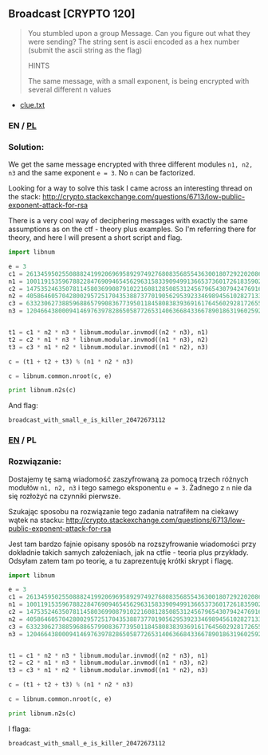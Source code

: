 ## Broadcast [CRYPTO 120]

>You stumbled upon a group Message. Can you figure out what they were sending? The string sent is ascii encoded as a hex number (submit the ascii string as the flag)
>
>HINTS
>
>The same message, with a small exponent, is being encrypted with several different n values

* [clue.txt](clue.txt)

### EN / [PL](#rozwiązanie)

### Solution:

We get the same message encrypted with three different modules `n1, n2, n3` and the same exponent `e = 3`.
No `n` can be factorized.

Looking for a way to solve this task I came across an interesting thread on the stack: http://crypto.stackexchange.com/questions/6713/low-public-exponent-attack-for-rsa

There is a very cool way of deciphering messages with exactly the same assumptions as on the ctf - theory plus examples. So I'm referring there for theory, and here I will present a short script and flag.

```python
import libnum

e = 3 
c1 = 261345950255088824199206969589297492768083568554363001807292202086148198450506273465213103176917308775904515781859685219364772648314531521917440109254237008730103285165770468539312932564510693762285993836665784246027325189716812638318129149401564978255988878053290556777956323156437328191504477621921004555576
n1 = 1001191535967882284769094654562963158339094991366537360172618359025855097846977704928598237040115495676223744383629803332394884046043603063054821999994629411352862317941517957323746992871914047324555019615398720677218748535278252779545622933662625193622517947605928420931496443792865516592262228294965047903627
c2 = 147535246350781145803699087910221608128508531245679654307942476916759248221617357178122807825995929323954427881577467131564256357567176635921165037361398930124955353554547117274249383564511567505927944298770509702152760325152321848037114630824955318219237316599699769841766840111897950181152716166822846684065
n2 = 405864605704280029572517043538873770190562953923346989456102827133294619540434679181357855400199671537151039095796094162418263148474324455458511633891792967156338297585653540910958574924436510557629146762715107527852413979916669819333765187674010542434580990241759130158992365304284892615408513239024879592309 
c3 = 633230627388596886579908367739501184580838393691617645602928172655297372055633123093311400868519857733638616918187630133150020343726118984627791555369599350014240671224476573355208797883735497454442310035676436540938840414797670521334361253044288175343106610733033491028210009679975045541658549239962617172197
n3 = 1204664380009414697639782865058772653140636684336678901863196025928054706723976869222235722439176825580211657044153004521482757717615318907205106770256270292154250168657084197056536811063984234635803887040926920542363612936352393496049379544437329226857538524494283148837536712608224655107228808472106636903723 


t1 = c1 * n2 * n3 * libnum.modular.invmod((n2 * n3), n1)
t2 = c2 * n1 * n3 * libnum.modular.invmod((n1 * n3), n2)
t3 = c3 * n1 * n2 * libnum.modular.invmod((n1 * n2), n3)

c = (t1 + t2 + t3) % (n1 * n2 * n3)

c = libnum.common.nroot(c, e)

print libnum.n2s(c)
```

And flag:

```
broadcast_with_small_e_is_killer_20472673112
```

### [EN](#solution) / PL

### Rozwiązanie:

Dostajemy tę samą wiadomość zaszyfrowaną za pomocą trzech różnych modułów `n1, n2, n3` i tego samego eksponentu `e = 3`.
Żadnego z `n` nie da się rozłożyć na czynniki pierwsze.

Szukając sposobu na rozwiązanie tego zadania natrafiłem na ciekawy wątek na stacku: http://crypto.stackexchange.com/questions/6713/low-public-exponent-attack-for-rsa

Jest tam bardzo fajnie opisany sposób na rozszyfrowanie wiadomości przy dokładnie takich samych założeniach, jak na ctfie - teoria plus przykłady. Odsyłam zatem tam po teorię, a tu zaprezentuję krótki skrypt i flagę.

```python
import libnum

e = 3 
c1 = 261345950255088824199206969589297492768083568554363001807292202086148198450506273465213103176917308775904515781859685219364772648314531521917440109254237008730103285165770468539312932564510693762285993836665784246027325189716812638318129149401564978255988878053290556777956323156437328191504477621921004555576
n1 = 1001191535967882284769094654562963158339094991366537360172618359025855097846977704928598237040115495676223744383629803332394884046043603063054821999994629411352862317941517957323746992871914047324555019615398720677218748535278252779545622933662625193622517947605928420931496443792865516592262228294965047903627
c2 = 147535246350781145803699087910221608128508531245679654307942476916759248221617357178122807825995929323954427881577467131564256357567176635921165037361398930124955353554547117274249383564511567505927944298770509702152760325152321848037114630824955318219237316599699769841766840111897950181152716166822846684065
n2 = 405864605704280029572517043538873770190562953923346989456102827133294619540434679181357855400199671537151039095796094162418263148474324455458511633891792967156338297585653540910958574924436510557629146762715107527852413979916669819333765187674010542434580990241759130158992365304284892615408513239024879592309 
c3 = 633230627388596886579908367739501184580838393691617645602928172655297372055633123093311400868519857733638616918187630133150020343726118984627791555369599350014240671224476573355208797883735497454442310035676436540938840414797670521334361253044288175343106610733033491028210009679975045541658549239962617172197
n3 = 1204664380009414697639782865058772653140636684336678901863196025928054706723976869222235722439176825580211657044153004521482757717615318907205106770256270292154250168657084197056536811063984234635803887040926920542363612936352393496049379544437329226857538524494283148837536712608224655107228808472106636903723 


t1 = c1 * n2 * n3 * libnum.modular.invmod((n2 * n3), n1)
t2 = c2 * n1 * n3 * libnum.modular.invmod((n1 * n3), n2)
t3 = c3 * n1 * n2 * libnum.modular.invmod((n1 * n2), n3)

c = (t1 + t2 + t3) % (n1 * n2 * n3)

c = libnum.common.nroot(c, e)

print libnum.n2s(c)
```

I flaga:

```
broadcast_with_small_e_is_killer_20472673112
```
